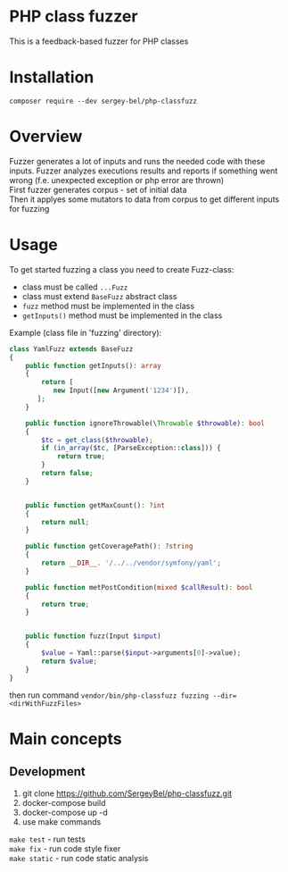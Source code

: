 # PHP class fuzzer
This is a feedback-based fuzzer for PHP classes



# Installation
`composer require --dev sergey-bel/php-classfuzz`


# Overview
Fuzzer generates a lot of inputs and runs the needed code with these inputs. Fuzzer analyzes executions results and reports if something went wrong (f.e. unexpected exception or php error are thrown)  
First fuzzer generates corpus - set of initial data  
Then it applyes some mutators to data from corpus to get different inputs for fuzzing



# Usage
To get started fuzzing a class you need to create Fuzz-class:

* class must be called `...Fuzz`
* class must extend `BaseFuzz` abstract class
* `fuzz` method must be implemented in the class
* `getInputs()` method must be implemented in the class

Example (class file in 'fuzzing' directory):
```php
class YamlFuzz extends BaseFuzz
{
    public function getInputs(): array
    {
        return [
           new Input([new Argument('1234')]),
       ];
    }

    public function ignoreThrowable(\Throwable $throwable): bool
    {
        $tc = get_class($throwable);
        if (in_array($tc, [ParseException::class])) {
            return true;
        }
        return false;
    }


    public function getMaxCount(): ?int
    {
        return null;
    }

    public function getCoveragePath(): ?string
    {
        return __DIR__. '/../../vendor/symfony/yaml';
    }

    public function metPostCondition(mixed $callResult): bool
    {
        return true;
    }


    public function fuzz(Input $input)
    {
        $value = Yaml::parse($input->arguments[0]->value);
        return $value;
    }
}
```

then run command `vendor/bin/php-classfuzz fuzzing --dir=<dirWithFuzzFiles>`

# Main concepts

## Development
1. git clone https://github.com/SergeyBel/php-classfuzz.git
2. docker-compose build
3. docker-compose up -d
4. use make commands


`make test` - run tests  
`make fix` - run code style fixer  
`make static` - run code static analysis 


